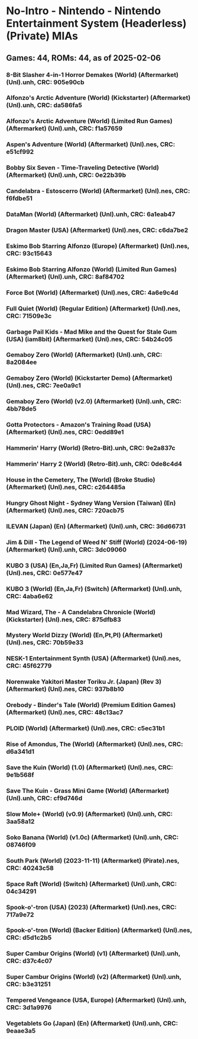 # No-Intro - Nintendo - Nintendo Entertainment System (Headerless) (Private) MIAs
## Games: 44, ROMs: 44, as of 2025-02-06
### 8-Bit Slasher 4-in-1 Horror Demakes (World) (Aftermarket) (Unl).unh, CRC: 905e90cb
### Alfonzo's Arctic Adventure (World) (Kickstarter) (Aftermarket) (Unl).unh, CRC: da586fa5
### Alfonzo's Arctic Adventure (World) (Limited Run Games) (Aftermarket) (Unl).unh, CRC: f1a57659
### Aspen's Adventure (World) (Aftermarket) (Unl).nes, CRC: e51cf992
### Bobby Six Seven - Time-Traveling Detective (World) (Aftermarket) (Unl).unh, CRC: 0e22b39b
### Candelabra - Estoscerro (World) (Aftermarket) (Unl).nes, CRC: f6fdbe51
### DataMan (World) (Aftermarket) (Unl).unh, CRC: 6a1eab47
### Dragon Master (USA) (Aftermarket) (Unl).nes, CRC: c6da7be2
### Eskimo Bob Starring Alfonzo (Europe) (Aftermarket) (Unl).nes, CRC: 93c15643
### Eskimo Bob Starring Alfonzo (World) (Limited Run Games) (Aftermarket) (Unl).unh, CRC: 8af84702
### Force Bot (World) (Aftermarket) (Unl).nes, CRC: 4a6e9c4d
### Full Quiet (World) (Regular Edition) (Aftermarket) (Unl).nes, CRC: 71509e3c
### Garbage Pail Kids - Mad Mike and the Quest for Stale Gum (USA) (iam8bit) (Aftermarket) (Unl).nes, CRC: 54b24c05
### Gemaboy Zero (World) (Aftermarket) (Unl).unh, CRC: 8a2084ee
### Gemaboy Zero (World) (Kickstarter Demo) (Aftermarket) (Unl).nes, CRC: 7ee0a9c1
### Gemaboy Zero (World) (v2.0) (Aftermarket) (Unl).unh, CRC: 4bb78de5
### Gotta Protectors - Amazon's Training Road (USA) (Aftermarket) (Unl).nes, CRC: 0edd89e1
### Hammerin' Harry (World) (Retro-Bit).unh, CRC: 9e2a837c
### Hammerin' Harry 2 (World) (Retro-Bit).unh, CRC: 0de8c4d4
### House in the Cemetery, The (World) (Broke Studio) (Aftermarket) (Unl).nes, CRC: c264485a
### Hungry Ghost Night - Sydney Wang Version (Taiwan) (En) (Aftermarket) (Unl).nes, CRC: 720acb75
### ILEVAN (Japan) (En) (Aftermarket) (Unl).unh, CRC: 36d66731
### Jim & Dill - The Legend of Weed N' Stiff (World) (2024-06-19) (Aftermarket) (Unl).unh, CRC: 3dc09060
### KUBO 3 (USA) (En,Ja,Fr) (Limited Run Games) (Aftermarket) (Unl).nes, CRC: 0e577e47
### KUBO 3 (World) (En,Ja,Fr) (Switch) (Aftermarket) (Unl).unh, CRC: 4aba6e62
### Mad Wizard, The - A Candelabra Chronicle (World) (Kickstarter) (Unl).nes, CRC: 875dfb83
### Mystery World Dizzy (World) (En,Pt,Pl) (Aftermarket) (Unl).nes, CRC: 70b59e33
### NESK-1 Entertainment Synth (USA) (Aftermarket) (Unl).nes, CRC: 45f62779
### Norenwake Yakitori Master Toriku Jr. (Japan) (Rev 3) (Aftermarket) (Unl).nes, CRC: 937b8b10
### Orebody - Binder's Tale (World) (Premium Edition Games) (Aftermarket) (Unl).nes, CRC: 48c13ac7
### PLOID (World) (Aftermarket) (Unl).nes, CRC: c5ec31b1
### Rise of Amondus, The (World) (Aftermarket) (Unl).nes, CRC: d6a341d1
### Save the Kuin (World) (1.0) (Aftermarket) (Unl).nes, CRC: 9e1b568f
### Save The Kuin - Grass Mini Game (World) (Aftermarket) (Unl).unh, CRC: cf9d746d
### Slow Mole+ (World) (v0.9) (Aftermarket) (Unl).unh, CRC: 3aa58a12
### Soko Banana (World) (v1.0c) (Aftermarket) (Unl).unh, CRC: 08746f09
### South Park (World) (2023-11-11) (Aftermarket) (Pirate).nes, CRC: 40243c58
### Space Raft (World) (Switch) (Aftermarket) (Unl).unh, CRC: 04c34291
### Spook-o'-tron (USA) (2023) (Aftermarket) (Unl).nes, CRC: 717a9e72
### Spook-o'-tron (World) (Backer Edition) (Aftermarket) (Unl).nes, CRC: d5d1c2b5
### Super Cambur Origins (World) (v1) (Aftermarket) (Unl).unh, CRC: d37c4c07
### Super Cambur Origins (World) (v2) (Aftermarket) (Unl).unh, CRC: b3e31251
### Tempered Vengeance (USA, Europe) (Aftermarket) (Unl).unh, CRC: 3d1a9976
### Vegetablets Go (Japan) (En) (Aftermarket) (Unl).unh, CRC: 9eaae3a5
